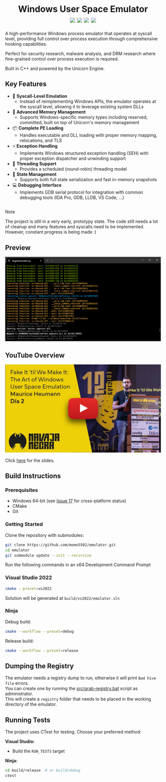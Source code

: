 <h1 align="center">
	Windows User Space Emulator
	<br>
	<a href="https://github.com/momo5502/emulator?tab=GPL-2.0-1-ov-file"><img src="https://img.shields.io/github/license/momo5502/emulator?color=00B0F8"/></a>
	<a href="https://github.com/momo5502/emulator/actions"><img src="https://img.shields.io/github/actions/workflow/status/momo5502/emulator/build.yml?branch=main&label=build"/></a>
	<a href="https://github.com/momo5502/emulator/issues"><img src="https://img.shields.io/github/issues/momo5502/emulator?color=F8B000"/></a>
	<img src="https://img.shields.io/github/commit-activity/m/momo5502/emulator?color=FF3131"/>
</h1>

A high-performance Windows process emulator that operates at syscall level, providing full control over process execution through comprehensive hooking capabilities.

Perfect for security research, malware analysis, and DRM research where fine-grained control over process execution is required.

Built in C++ and powered by the Unicorn Engine.

## Key Features

* 🔄 __Syscall-Level Emulation__
	* Instead of reimplementing Windows APIs, the emulator operates at the syscall level, allowing it to leverage existing system DLLs
* 📝 __Advanced Memory Management__
	* Supports Windows-specific memory types including reserved, committed, built on top of Unicorn's memory management
* 📦 __Complete PE Loading__
	* Handles executable and DLL loading with proper memory mapping, relocations, and TLS
* ⚡ __Exception Handling__
	* Implements Windows structured exception handling (SEH) with proper exception dispatcher and unwinding support
* 🧵 __Threading Support__
	* Provides a scheduled (round-robin) threading model
* 💾 __State Management__
	* Supports both full state serialization and fast in-memory snapshots
* 💻 __Debugging Interface__
	* Implements GDB serial protocol for integration with common debugging tools (IDA Pro, GDB, LLDB, VS Code, ...)

##
> [!NOTE]  
> The project is still in a very early, prototypy state. The code still needs a lot of cleanup and many features and syscalls need to be implemented. However, constant progress is being made :)

## Preview

![Preview](./docs/images/preview.jpg)

## YouTube Overview

[![YouTube video](./docs/images/yt.jpg)](https://www.youtube.com/watch?v=wY9Q0DhodOQ)

Click <a href="https://docs.google.com/presentation/d/1pha4tFfDMpVzJ_ehJJ21SA_HAWkufQBVYQvh1IFhVls/edit">here</a> for the slides.

## Build Instructions

### Prerequisites
* Windows 64-bit (see [Issue 17](https://github.com/momo5502/emulator/issues/17) for cross-platform status)
* CMake
* Git

### Getting Started

Clone the repository with submodules:
```bash
git clone https://github.com/momo5502/emulator.git
cd emulator
git submodule update --init --recursive
```

Run the following commands in an x64 Development Command Prompt

### Visual Studio 2022

```bash
cmake --preset=vs2022
```
Solution will be generated at `build/vs2022/emulator.sln`

### Ninja

Debug build:

```bash
cmake --workflow --preset=debug
```

Release build:

```bash
cmake --workflow --preset=release
```

## Dumping the Registry

The emulator needs a registry dump to run, otherwise it will print `Bad hive file` errors.  
You can create one by running the <a href="./src/grab-registry.bat">src/grab-registry.bat</a> script as administrator.  
This will create a `registry` folder that needs to be placed in the working directory of the emulator.

## Running Tests

The project uses CTest for testing. Choose your preferred method:

**Visual Studio:**
- Build the `RUN_TESTS` target

**Ninja:**
```bash
cd build/release  # or build/debug
ctest
```
